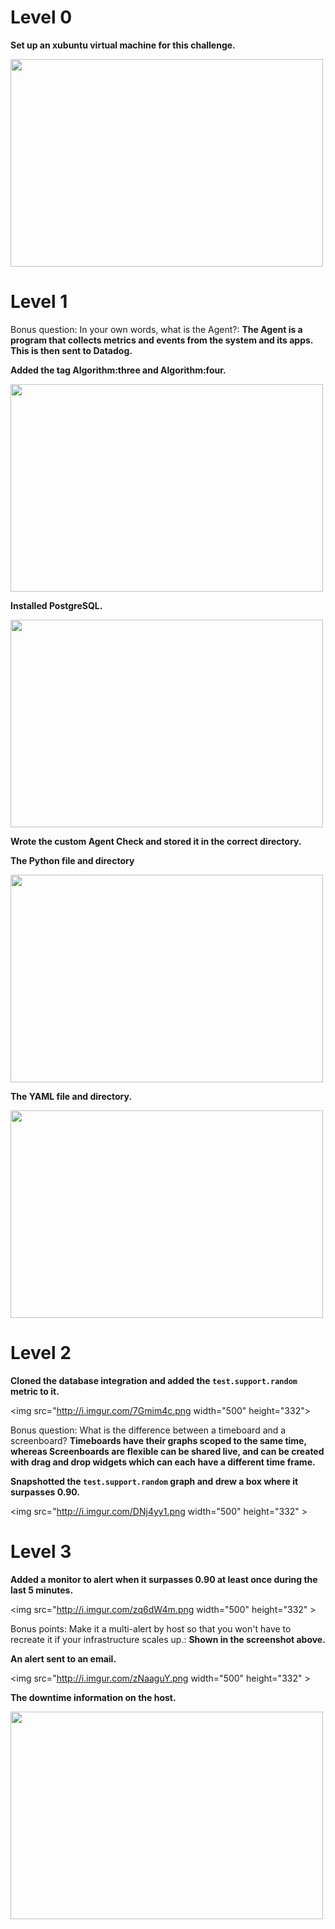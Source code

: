 # Level 0
**Set up an xubuntu virtual machine for this challenge.**

<img src="http://i.imgur.com/Zr3nj6i.png" width="500" height="332" >


# Level 1
Bonus question: In your own words, what is the Agent?: **The Agent is a program that collects metrics and events from the system and its apps. This is then sent to Datadog.**

**Added the tag Algorithm:three and Algorithm:four.**


<img src="http://i.imgur.com/013yado.png" width="500" height="332" >


**Installed PostgreSQL.**


<img src="http://i.imgur.com/36FHAnu.png" width="500" height="332" >


**Wrote the custom Agent Check and stored it in the correct directory.**

**The Python file and directory**


<img src="http://i.imgur.com/IohQjlF.png" width="500" height="332" >


**The YAML file and directory.**


<img src="http://i.imgur.com/scTP90Y.png" width="500" height="332" >


# Level 2
**Cloned the database integration and added the `test.support.random` metric to it.**


<img src="http://i.imgur.com/7Gmim4c.png width="500" height="332">


Bonus question: What is the difference between a timeboard and a screenboard? **Timeboards have their graphs scoped to the same time, whereas Screenboards are flexible can be shared live, and can be created with drag and drop widgets which can each have a different time frame.**

**Snapshotted the `test.support.random` graph and drew a box where it surpasses 0.90.**


<img src="http://i.imgur.com/DNj4yy1.png width="500" height="332" >


# Level 3
**Added a monitor to alert when it surpasses 0.90 at least once during the last 5 minutes.**


<img src="http://i.imgur.com/zq6dW4m.png width="500" height="332" >


Bonus points: Make it a multi-alert by host so that you won't have to recreate it if your infrastructure scales up.: **Shown in the screenshot above.**

**An alert sent to an email.**


<img src="http://i.imgur.com/zNaaguY.png width="500" height="332" >


**The downtime information on the host.**


<img src="http://i.imgur.com/Z6eS4S8.png" width="500" height="332" >




